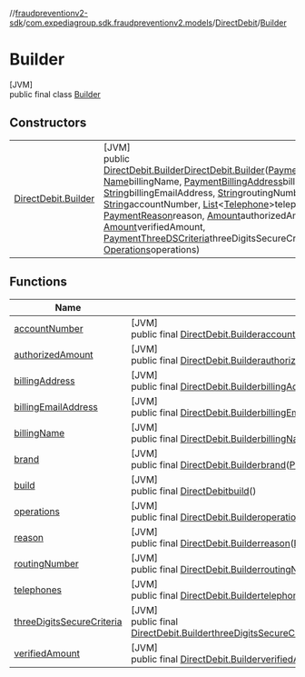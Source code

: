 //[fraudpreventionv2-sdk](../../../../index.md)/[com.expediagroup.sdk.fraudpreventionv2.models](../../index.md)/[DirectDebit](../index.md)/[Builder](index.md)

# Builder

[JVM]\
public final class [Builder](index.md)

## Constructors

| | |
|---|---|
| [DirectDebit.Builder](-direct-debit.-builder.md) | [JVM]<br>public [DirectDebit.Builder](index.md)[DirectDebit.Builder](-direct-debit.-builder.md)([Payment.Brand](../../-payment/-brand/index.md)brand, [Name](../../-name/index.md)billingName, [PaymentBillingAddress](../../-payment-billing-address/index.md)billingAddress, [String](https://docs.oracle.com/javase/8/docs/api/java/lang/String.html)billingEmailAddress, [String](https://docs.oracle.com/javase/8/docs/api/java/lang/String.html)routingNumber, [String](https://docs.oracle.com/javase/8/docs/api/java/lang/String.html)accountNumber, [List](https://docs.oracle.com/javase/8/docs/api/java/util/List.html)&lt;[Telephone](../../-telephone/index.md)&gt;telephones, [PaymentReason](../../-payment-reason/index.md)reason, [Amount](../../-amount/index.md)authorizedAmount, [Amount](../../-amount/index.md)verifiedAmount, [PaymentThreeDSCriteria](../../-payment-three-d-s-criteria/index.md)threeDigitsSecureCriteria, [Operations](../../-operations/index.md)operations) |

## Functions

| Name | Summary |
|---|---|
| [accountNumber](account-number.md) | [JVM]<br>public final [DirectDebit.Builder](index.md)[accountNumber](account-number.md)([String](https://docs.oracle.com/javase/8/docs/api/java/lang/String.html)accountNumber) |
| [authorizedAmount](authorized-amount.md) | [JVM]<br>public final [DirectDebit.Builder](index.md)[authorizedAmount](authorized-amount.md)([Amount](../../-amount/index.md)authorizedAmount) |
| [billingAddress](billing-address.md) | [JVM]<br>public final [DirectDebit.Builder](index.md)[billingAddress](billing-address.md)([PaymentBillingAddress](../../-payment-billing-address/index.md)billingAddress) |
| [billingEmailAddress](billing-email-address.md) | [JVM]<br>public final [DirectDebit.Builder](index.md)[billingEmailAddress](billing-email-address.md)([String](https://docs.oracle.com/javase/8/docs/api/java/lang/String.html)billingEmailAddress) |
| [billingName](billing-name.md) | [JVM]<br>public final [DirectDebit.Builder](index.md)[billingName](billing-name.md)([Name](../../-name/index.md)billingName) |
| [brand](brand.md) | [JVM]<br>public final [DirectDebit.Builder](index.md)[brand](brand.md)([Payment.Brand](../../-payment/-brand/index.md)brand) |
| [build](build.md) | [JVM]<br>public final [DirectDebit](../index.md)[build](build.md)() |
| [operations](operations.md) | [JVM]<br>public final [DirectDebit.Builder](index.md)[operations](operations.md)([Operations](../../-operations/index.md)operations) |
| [reason](reason.md) | [JVM]<br>public final [DirectDebit.Builder](index.md)[reason](reason.md)([PaymentReason](../../-payment-reason/index.md)reason) |
| [routingNumber](routing-number.md) | [JVM]<br>public final [DirectDebit.Builder](index.md)[routingNumber](routing-number.md)([String](https://docs.oracle.com/javase/8/docs/api/java/lang/String.html)routingNumber) |
| [telephones](telephones.md) | [JVM]<br>public final [DirectDebit.Builder](index.md)[telephones](telephones.md)([List](https://docs.oracle.com/javase/8/docs/api/java/util/List.html)&lt;[Telephone](../../-telephone/index.md)&gt;telephones) |
| [threeDigitsSecureCriteria](three-digits-secure-criteria.md) | [JVM]<br>public final [DirectDebit.Builder](index.md)[threeDigitsSecureCriteria](three-digits-secure-criteria.md)([PaymentThreeDSCriteria](../../-payment-three-d-s-criteria/index.md)threeDigitsSecureCriteria) |
| [verifiedAmount](verified-amount.md) | [JVM]<br>public final [DirectDebit.Builder](index.md)[verifiedAmount](verified-amount.md)([Amount](../../-amount/index.md)verifiedAmount) |

